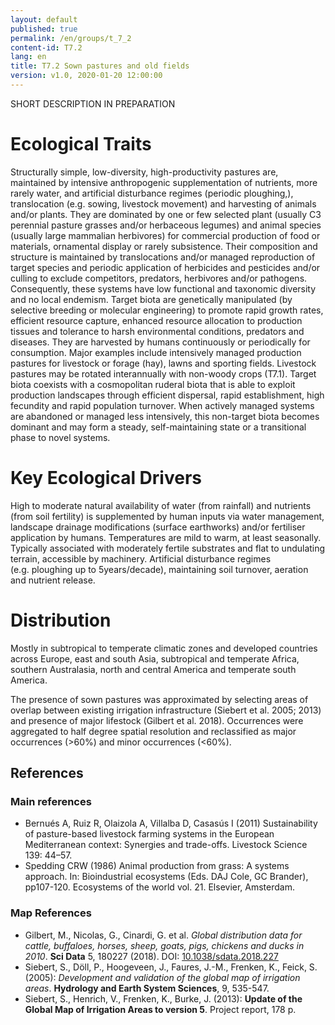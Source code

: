 ```yaml
---
layout: default
published: true
permalink: /en/groups/t_7_2
content-id: T7.2
lang: en
title: T7.2 Sown pastures and old fields
version: v1.0, 2020-01-20 12:00:00
---
```


SHORT DESCRIPTION IN PREPARATION

# Ecological Traits
 
Structurally simple, low-diversity, high-productivity pastures are, maintained by intensive anthropogenic supplementation of nutrients, more rarely water, and artificial disturbance regimes (periodic ploughing,), translocation (e.g. sowing, livestock movement) and harvesting of animals and/or plants. They are dominated by one or few selected plant (usually C3 perennial pasture grasses and/or herbaceous legumes) and animal species (usually large mammalian herbivores) for commercial production of food or materials, ornamental display or rarely subsistence. Their composition and structure is maintained by translocations and/or managed reproduction of target species and periodic application of herbicides and pesticides and/or culling to exclude competitors, predators, herbivores and/or pathogens. Consequently, these systems have low functional and taxonomic diversity and no local endemism. Target biota are genetically manipulated (by selective breeding or molecular engineering) to promote rapid growth rates, efficient resource capture, enhanced resource allocation to production tissues and tolerance to harsh environmental conditions, predators and diseases. They are harvested by humans continuously or periodically for consumption. Major examples include intensively managed production pastures for livestock or forage (hay), lawns and sporting fields. Livestock pastures may be rotated interannually with non-woody crops (T7.1). Target biota coexists with a cosmopolitan ruderal biota that is able to exploit production landscapes through efficient dispersal, rapid establishment, high fecundity and rapid population turnover. When actively managed systems are abandoned or managed less intensively, this non-target biota becomes dominant and may form a steady, self-maintaining state or a transitional phase to novel systems.
 
# Key Ecological Drivers
 
High to moderate natural availability of water (from rainfall) and nutrients (from soil fertility) is supplemented by human inputs via water management, landscape drainage modifications (surface earthworks) and/or fertiliser application by humans. Temperatures are mild to warm, at least seasonally. Typically associated with moderately fertile substrates and flat to undulating terrain, accessible by machinery. Artificial disturbance regimes (e.g. ploughing up to 5years/decade), maintaining soil turnover, aeration and nutrient release.
 
# Distribution
 
Mostly in subtropical to temperate climatic zones and developed countries across Europe, east and south Asia, subtropical and temperate Africa, southern Australasia, north and central America and temperate south America.

The presence of sown pastures was approximated by selecting areas of overlap between existing irrigation infrastructure (Siebert et al. 2005; 2013) and presence of major lifestock (Gilbert et al. 2018). Occurrences were aggregated to half degree spatial resolution and reclassified as major occurrences (>60%) and minor occurrences (<60%).

## References

### Main references
* Bernués A, Ruiz R, Olaizola A, Villalba D, Casasús I (2011) Sustainability of pasture-based livestock farming systems in the European Mediterranean context: Synergies and trade-offs. Livestock Science 139: 44–57.
* Spedding CRW (1986) Animal production from grass: A systems approach. In: Bioindustrial ecosystems (Eds. DAJ Cole, GC Brander), pp107-120. Ecosystems of the world vol. 21. Elsevier, Amsterdam.

### Map References
* Gilbert, M., Nicolas, G., Cinardi, G. et al. *Global distribution data for cattle, buffaloes, horses, sheep, goats, pigs, chickens and ducks in 2010*. **Sci Data** 5, 180227 (2018). DOI: [10.1038/sdata.2018.227](https://doi.org/10.1038/sdata.2018.227)
* Siebert, S., Döll, P., Hoogeveen, J., Faures, J.-M., Frenken, K., Feick, S. (2005): *Development and validation of the global map of irrigation areas*. **Hydrology and Earth System Sciences**, 9, 535-547.
* Siebert, S., Henrich, V., Frenken, K., Burke, J. (2013): **Update of the Global Map of Irrigation Areas to version 5**. Project report, 178 p.
